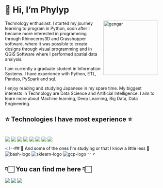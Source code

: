 # 👋 Hi, I’m Phylyp

<img  height="180em" align="right" alt="gengar" src="https://64.media.tumblr.com/0870408ef69639327475f93f665ac490/92c7bc6db974c4d5-ab/s500x750/7f313f84e12b78873f113381238cda7745fa3ea0.gifv"/>

Technology enthusiast. I started my journey learning to program in Python, soon after I became more interested in programming through Rhinoceros3D and Grasshopper software, where it was possible to create designs through visual programming and in QGIS Software where I performed spatial data analysis.

I am currently a graduate student in Information Systems. I have experience with Python, ETL, Pandas, PySpark and sql.

I enjoy reading and studying Japanese in my spare time. My biggest interests in Technology are Data Science and Artificial Intelligence. I aim to learn more about Machine learning, Deep Learning, Big Data, Data Engineering. 


## ⭐️ Technologies I have most experience ⭐️


<div style="display: inline_block"><br>
  <img align="center" alt-"phtyon-logo" src="https://img.shields.io/badge/Python-FFD43B?style=for-the-badge&logo=python&logoColor=blue"/>
  <img align="center" alt-"pandas-logo" src="https://img.shields.io/badge/Pandas-2C2D72?style=for-the-badge&logo=pandas&logoColor=white"/>
  <img align="center" alt-"spark-logo" src="https://img.shields.io/badge/Apache_Spark-FFFFFF?style=for-the-badge&logo=apachespark&logoColor=#E35A16"/>
  <img align="center" alt-"databricks-logo" src="https://img.shields.io/badge/Databricks-FF3621?style=for-the-badge&logo=Databricks&logoColor=white"/>
  <img align="center" alt-"mysql-logo" src="https://img.shields.io/badge/MySQL-005C84?style=for-the-badge&logo=mysql&logoColor=white"/>
  <img align="center" alt-"mongodb-logo" src="https://img.shields.io/badge/MongoDB-4EA94B?style=for-the-badge&logo=mongodb&logoColor=white"/>
  <img align="center" alt-"c-logo" src="https://img.shields.io/badge/C-00599C?style=for-the-badge&logo=c&logoColor=white"/>
  <img align="center" alt-"numpy-logo" src="https://img.shields.io/badge/Numpy-777BB4?style=for-the-badge&logo=numpy&logoColor=white"/>


< !--## 📖 And some of the ones I'm studying or that I know a little less 📖				  
<img align="center" alt="bash-logo" src="https://img.shields.io/badge/GNU%20Bash-4EAA25?style=for-the-badge&logo=GNU%20Bash&logoColor=white"/>
<img align="center" alt="sklearn-logo" src="https://img.shields.io/badge/scikit_learn-F7931E?style=for-the-badge&logo=scikit-learn&logoColor=white"/>
<img align="center" alt="gcp-logo" src="https://img.shields.io/badge/Google_Cloud-4285F4?style=for-the-badge&logo=google-cloud&logoColor=white"/>			  -- >



## 👇🏻 You can find me here 👇🏻	
<div> 
  <a href="https://instagram.com/kh4r00n" target="_blank"><img src="https://img.shields.io/badge/-Instagram-%23E4405F?style=for-the-badge&logo=instagram&logoColor=white" target="_blank"></a>
  <a href = "mailto:phylyp.sc@gmail.com"><img src="https://img.shields.io/badge/-Gmail-%23333?style=for-the-badge&logo=gmail&logoColor=white" target="_blank"></a>
  <a href="https://www.linkedin.com/in/phylyp-cavalcante/" target="_blank"><img src="https://img.shields.io/badge/-LinkedIn-%230077B5?style=for-the-badge&logo=linkedin&logoColor=white" target="_blank"></a> 
</div>
	

<!---
kh4r00n/kh4r00n is a ✨ special ✨ repository because its `README.md` (this file) appears on your GitHub profile.
You can click the Preview link to take a look at your changes.
--->
